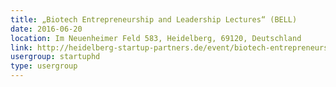 ```yaml
---
title: „Biotech Entrepreneurship and Leadership Lectures“ (BELL)
date: 2016-06-20
location: Im Neuenheimer Feld 583, Heidelberg, 69120, Deutschland
link: http://heidelberg-startup-partners.de/event/biotech-entrepreneurship-and-leadership-lectures-bell-5/
usergroup: startuphd
type: usergroup
---
```

